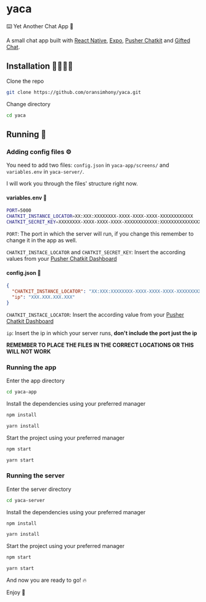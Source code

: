 # yaca

⌨️ Yet Another Chat App 📱

A small chat app built with [React Native](https://github.com/facebook/react-native), [Expo](https://github.com/expo/expo), [Pusher Chatkit](https://github.com/pusher/chatkit-client-js) and [Gifted Chat](https://github.com/FaridSafi/react-native-gifted-chat).

## Installation 👩‍💻👨‍💻

Clone the repo

```sh
git clone https://github.com/oransimhony/yaca.git
```

Change directory

```sh
cd yaca
```

## Running 🚀

### Adding config files ⚙️

You need to add two files: `config.json` in `yaca-app/screens/` and `variables.env` in `yaca-server/`.

I will work you through the files' structure right now.

#### variables.env 📄

```sh
PORT=5000
CHATKIT_INSTANCE_LOCATOR=XX:XXX:XXXXXXXX-XXXX-XXXX-XXXX-XXXXXXXXXXXX
CHATKIT_SECRET_KEY=XXXXXXXX-XXXX-XXXX-XXXX-XXXXXXXXXXXX:XXXXXXXXXXXXXXXXXXXXXXXXXXXXXXXXXXXXXXXXXXXX
```

`PORT`: The port in which the server will run, if you change this remember to change it in the app as well.

`CHATKIT_INSTACE_LOCATOR` and `CHATKIT_SECRET_KEY`: Insert the according values from your [Pusher Chatkit Dashboard](https://dash.pusher.com/chatkit)

#### config.json 📄

```json
{
  "CHATKIT_INSTANCE_LOCATOR": "XX:XXX:XXXXXXXX-XXXX-XXXX-XXXX-XXXXXXXXXXXX",
  "ip": "XXX.XXX.XXX.XXX"
}
```

`CHATKIT_INSTACE_LOCATOR`: Insert the according value from your [Pusher Chatkit Dashboard](https://dash.pusher.com/chatkit)

`ip`: Insert the ip in which your server runs, **don't include the port just the ip**

**REMEMBER TO PLACE THE FILES IN THE CORRECT LOCATIONS OR THIS WILL NOT WORK**

### Running the app

Enter the app directory

```sh
cd yaca-app
```

Install the dependencies using your preferred manager

```sh
npm install
```

```sh
yarn install
```

Start the project using your preferred manager

```sh
npm start
```

```sh
yarn start
```

### Running the server

Enter the server directory

```sh
cd yaca-server
```

Install the dependencies using your preferred manager

```sh
npm install
```

```sh
yarn install
```

Start the project using your preferred manager

```sh
npm start
```

```sh
yarn start
```

And now you are ready to go! 🔥

Enjoy 🎉